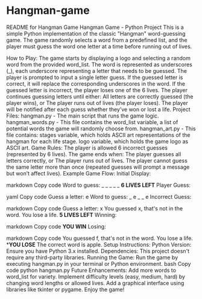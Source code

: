 # Hangman-game

README for Hangman Game
Hangman Game - Python Project
This is a simple Python implementation of the classic "Hangman" word-guessing game. The game randomly selects a word from a predefined list, and the player must guess the word one letter at a time before running out of lives.

How to Play:
The game starts by displaying a logo and selecting a random word from the provided word_list.
The word is represented as underscores (_), each underscore representing a letter that needs to be guessed.
The player is prompted to input a single letter guess.
If the guessed letter is correct, it will replace the corresponding underscores in the word.
If the guessed letter is incorrect, the player loses one of the 6 lives.
The player continues guessing letters until either:
All letters are correctly guessed (the player wins), or
The player runs out of lives (the player loses).
The player will be notified after each guess whether they’ve won or lost a life.
Project Files:
hangman.py - The main script that runs the game logic.
hangman_words.py - This file contains the word_list variable, a list of potential words the game will randomly choose from.
hangman_art.py - This file contains:
stages variable, which holds ASCII art representations of the hangman for each life stage.
logo variable, which holds the game logo as ASCII art.
Game Rules:
The player is allowed 6 incorrect guesses (represented by 6 lives).
The game ends when:
The player guesses all letters correctly, or
The player runs out of lives.
The player cannot guess the same letter more than once (repeated guesses will prompt a message but won’t affect lives).
Example Game Flow:
Initial Display:

markdown
Copy code
Word to guess: _ _ _ _ _
****************************6 LIVES LEFT****************************
Player Guess:

yaml
Copy code
Guess a letter: e
Word to guess: _ e _ _ e
Incorrect Guess:

markdown
Copy code
Guess a letter: x
You guessed x, that's not in the word. You lose a life.
****************************5 LIVES LEFT****************************
Winning:

markdown
Copy code
****************************YOU WIN****************************
Losing:

markdown
Copy code
You guessed f, that's not in the word. You lose a life.
***********************YOU LOSE**********************
The correct word is apple.
Setup Instructions:
Python Version: Ensure you have Python 3.x installed.
Dependencies: This project doesn't require any third-party libraries.
Running the Game: Run the game by executing hangman.py in your terminal or Python environment.
bash
Copy code
python hangman.py
Future Enhancements:
Add more words to word_list for variety.
Implement difficulty levels (easy, medium, hard) by changing word lengths or allowed lives.
Add a graphical interface using libraries like tkinter or pygame.
Enjoy the game!
